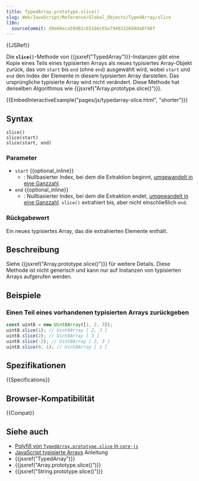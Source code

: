 ```yaml
---
title: TypedArray.prototype.slice()
slug: Web/JavaScript/Reference/Global_Objects/TypedArray/slice
l10n:
  sourceCommit: d9e66eca59d82c65166c65e7946332650da8f48f
---
```


{{JSRef}}

Die **`slice()`**-Methode von {{jsxref("TypedArray")}}-Instanzen gibt eine Kopie eines Teils eines typisierten Arrays als neues typisiertes Array-Objekt zurück, das von `start` bis `end` (ohne `end`) ausgewählt wird, wobei `start` und `end` den Index der Elemente in diesem typisierten Array darstellen. Das ursprüngliche typisierte Array wird nicht verändert. Diese Methode hat denselben Algorithmus wie {{jsxref("Array.prototype.slice()")}}.

{{EmbedInteractiveExample("pages/js/typedarray-slice.html", "shorter")}}

## Syntax

```js-nolint
slice()
slice(start)
slice(start, end)
```

### Parameter

- `start` {{optional_inline}}
  - : Nullbasierter Index, bei dem die Extraktion beginnt, [umgewandelt in eine Ganzzahl](/de/docs/Web/JavaScript/Reference/Global_Objects/Number#integer_conversion).
- `end` {{optional_inline}}
  - : Nullbasierter Index, bei dem die Extraktion endet, [umgewandelt in eine Ganzzahl](/de/docs/Web/JavaScript/Reference/Global_Objects/Number#integer_conversion). `slice()` extrahiert bis, aber nicht einschließlich `end`.

### Rückgabewert

Ein neues typisiertes Array, das die extrahierten Elemente enthält.

## Beschreibung

Siehe {{jsxref("Array.prototype.slice()")}} für weitere Details. Diese Methode ist nicht generisch und kann nur auf Instanzen von typisierten Arrays aufgerufen werden.

## Beispiele

### Einen Teil eines vorhandenen typisierten Arrays zurückgeben

```js
const uint8 = new Uint8Array([1, 2, 3]);
uint8.slice(1); // Uint8Array [ 2, 3 ]
uint8.slice(2); // Uint8Array [ 3 ]
uint8.slice(-2); // Uint8Array [ 2, 3 ]
uint8.slice(0, 1); // Uint8Array [ 1 ]
```

## Spezifikationen

{{Specifications}}

## Browser-Kompatibilität

{{Compat}}

## Siehe auch

- [Polyfill von `TypedArray.prototype.slice` in `core-js`](https://github.com/zloirock/core-js#ecmascript-typed-arrays)
- [JavaScript typisierte Arrays](/de/docs/Web/JavaScript/Guide/Typed_arrays) Anleitung
- {{jsxref("TypedArray")}}
- {{jsxref("Array.prototype.slice()")}}
- {{jsxref("String.prototype.slice()")}}
